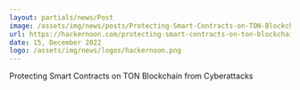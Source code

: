 ```yaml
---
layout: partials/news/Post
image: /assets/img/news/posts/Protecting-Smart-Contracts-on-TON-Blockchain-from-Cyberattacks.jpg
url: https://hackernoon.com/protecting-smart-contracts-on-ton-blockchain-from-cyberattacks
date: 15, December 2022
logo: /assets/img/news/logos/hackernoon.png
---
```


Protecting Smart Contracts on TON Blockchain from Cyberattacks
